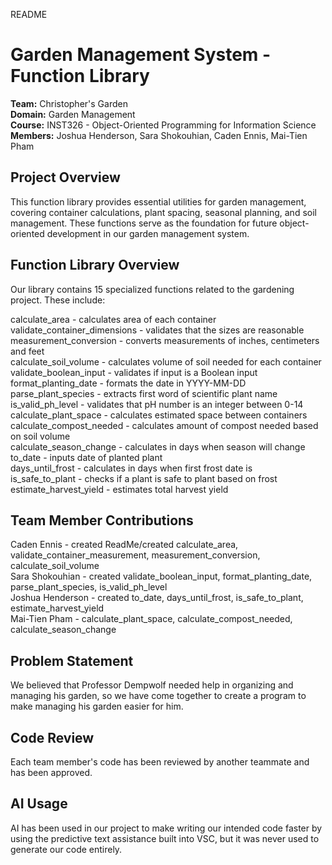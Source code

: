 README
# Garden Management System - Function Library

**Team:** Christopher's Garden  
**Domain:** Garden Management  
**Course:** INST326 - Object-Oriented Programming for Information Science  
**Members:** Joshua Henderson, Sara Shokouhian, Caden Ennis, Mai-Tien Pham

## Project Overview

This function library provides essential utilities for garden management, covering container calculations, plant spacing, seasonal planning, and soil management. These functions serve as the foundation for future object-oriented development in our garden management system.


## Function Library Overview

Our library contains 15 specialized functions related to the gardening project. These include:

calculate_area - calculates area of each container  
validate_container_dimensions - validates that the sizes are reasonable  
measurement_conversion - converts measurements of inches, centimeters and feet  
calculate_soil_volume - calculates volume of soil needed for each container  
validate_boolean_input - validates if input is a Boolean input  
format_planting_date - formats the date in YYYY-MM-DD  
parse_plant_species - extracts first word of scientific plant name  
is_valid_ph_level - validates that pH number is an integer between 0-14  
calculate_plant_space - calculates estimated space between containers  
calculate_compost_needed - calculates amount of compost needed based on soil volume  
calculate_season_change - calculates in days when season will change  
to_date - inputs date of planted plant  
days_until_frost - calculates in days when first frost date is  
is_safe_to_plant - checks if a plant is safe to plant based on frost  
estimate_harvest_yield - estimates total harvest yield  

## Team Member Contributions

Caden Ennis - created ReadMe/created calculate_area, validate_container_measurement, measurement_conversion, calculate_soil_volume  
Sara Shokouhian - created validate_boolean_input, format_planting_date, parse_plant_species, is_valid_ph_level  
Joshua Henderson - created to_date, days_until_frost, is_safe_to_plant, estimate_harvest_yield  
Mai-Tien Pham - calculate_plant_space, calculate_compost_needed, calculate_season_change  

## Problem Statement

We believed that Professor Dempwolf needed help in organizing and managing his garden, so we have come together to create a program to make managing his garden easier for him.  

## Code Review 

Each team member's code has been reviewed by another teammate and has been approved. 

## AI Usage

AI has been used in our project to make writing our intended code faster by using the predictive text assistance built into VSC, but it was never used to generate our code entirely. 

